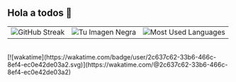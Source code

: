 ## Hola a todos 👋

<table>
  <tr>
    <td>
      <img src="https://streak-stats.demolab.com/?user=LovisottoSantiago" alt="GitHub Streak" />
    </td>
    <td>
      <img src="https://github.com/user-attachments/assets/802f56e9-8341-49d9-a3ae-012515cd55ec" alt="Tu Imagen Negra" />
    </td>
    <td>
      <img src="https://github-readme-stats.vercel.app/api/top-langs/?username=LovisottoSantiago" alt="Most Used Languages" />
    </td>
  </tr>
</table>

<br>
[![wakatime](https://wakatime.com/badge/user/2c637c62-33b6-466c-8ef4-ec0e42de03a2.svg)](https://wakatime.com/@2c637c62-33b6-466c-8ef4-ec0e42de03a2)
